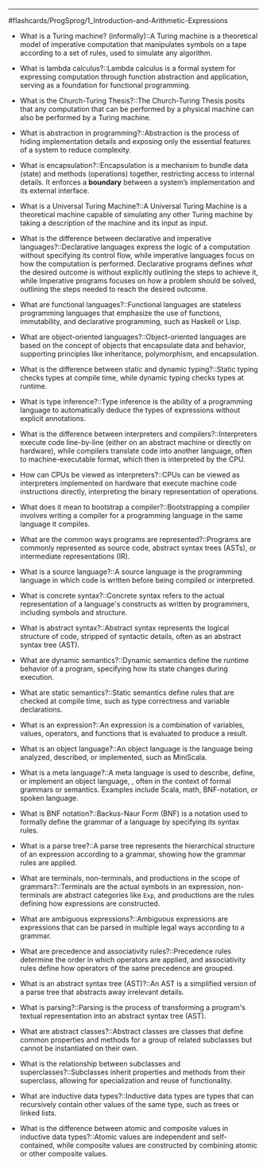 ___

#flashcards/ProgSprog/1_Introduction-and-Arithmetic-Expressions

- What is a Turing machine? (informally)::A Turing machine is a theoretical model of imperative computation that manipulates symbols on a tape according to a set of rules, used to simulate any algorithm.
<!--SR:!2025-07-31,126,293-->

- What is lambda calculus?::Lambda calculus is a formal system for expressing computation through function abstraction and application, serving as a foundation for functional programming.
<!--SR:!2025-08-13,133,290-->

- What is the Church-Turing Thesis?::The Church-Turing Thesis posits that any computation that can be performed by a physical machine can also be performed by a Turing machine.
<!--SR:!2025-06-25,106,290-->

- What is abstraction in programming?::Abstraction is the process of hiding implementation details and exposing only the essential features of a system to reduce complexity.
<!--SR:!2025-06-25,84,270-->

- What is encapsulation?::Encapsulation is a mechanism to bundle data (state) and methods (operations) together, restricting access to internal details. It enforces a **boundary** between a system’s implementation and its external interface.
<!--SR:!2025-11-19,185,273-->

- What is a Universal Turing Machine?::A Universal Turing Machine is a theoretical machine capable of simulating any other Turing machine by taking a description of the machine and its input as input.
<!--SR:!2025-06-18,99,293-->

- What is the difference between declarative and imperative languages?::Declarative languages express the logic of a computation without specifying its control flow, while imperative languages focus on how the computation is performed. Declarative programs defines *what* the desired outcome is without explicitly outlining the steps to achieve it, while Imperative programs focuses on *how* a problem should be solved, outlining the steps needed to reach the desired outcome.
<!--SR:!2025-06-30,111,293-->

- What are functional languages?::Functional languages are stateless programming languages that emphasize the use of functions, immutability, and declarative programming, such as Haskell or Lisp.
<!--SR:!2025-08-04,124,293-->

- What are object-oriented languages?::Object-oriented languages are based on the concept of objects that encapsulate data and behavior, supporting principles like inheritance, polymorphism, and encapsulation.
<!--SR:!2025-07-30,119,293-->

- What is the difference between static and dynamic typing?::Static typing checks types at compile time, while dynamic typing checks types at runtime.
<!--SR:!2025-09-30,181,310-->

- What is type inference?::Type inference is the ability of a programming language to automatically deduce the types of expressions without explicit annotations.
<!--SR:!2025-07-22,111,293-->

- What is the difference between interpreters and compilers?::Interpreters execute code line-by-line (either on an abstract machine or directly on hardware), while compilers translate code into another language, often to machine-executable format, which then is interpreted by the CPU.
<!--SR:!2025-09-02,153,313-->

- How can CPUs be viewed as interpreters?::CPUs can be viewed as interpreters implemented on hardware that execute machine code instructions directly, interpreting the binary representation of operations.
<!--SR:!2025-08-16,136,293-->

- What does it mean to bootstrap a compiler?::Bootstrapping a compiler involves writing a compiler for a programming language in the same language it compiles.
<!--SR:!2025-11-25,203,313-->

- What are the common ways programs are represented?::Programs are commonly represented as source code, abstract syntax trees (ASTs), or intermediate representations (IR).
<!--SR:!2026-02-20,282,293-->

- What is a source language?::A source language is the programming language in which code is written before being compiled or interpreted.
<!--SR:!2025-08-15,135,293-->

- What is concrete syntax?::Concrete syntax refers to the actual representation of a language's constructs as written by programmers, including symbols and structure.
<!--SR:!2025-08-09,129,293-->

- What is abstract syntax?::Abstract syntax represents the logical structure of code, stripped of syntactic details, often as an abstract syntax tree (AST).
<!--SR:!2025-06-12,77,253-->

- What are dynamic semantics?::Dynamic semantics define the runtime behavior of a program, specifying how its state changes during execution.
<!--SR:!2025-06-27,52,270-->

- What are static semantics?::Static semantics define rules that are checked at compile time, such as type correctness and variable declarations.
<!--SR:!2025-06-20,33,253-->

- What is an expression?::An expression is a combination of variables, values, operators, and functions that is evaluated to produce a result.
<!--SR:!2025-11-30,208,315-->

- What is an object language?::An object language is the language being analyzed, described, or implemented, such as MiniScala.
<!--SR:!2025-06-15,96,295-->

- What is a meta language?::A meta language is used to describe, define, or implement an object language, , often in the context of formal grammars or semantics. Examples include Scala, math, BNF-notation, or spoken language.
<!--SR:!2025-08-10,130,292-->

- What is BNF notation?::Backus-Naur Form (BNF) is a notation used to formally define the grammar of a language by specifying its syntax rules.
<!--SR:!2025-11-19,197,315-->

- What is a parse tree?::A parse tree represents the hierarchical structure of an expression according to a grammar, showing how the grammar rules are applied.
<!--SR:!2025-12-18,248,335-->

- What are terminals, non-terminals, and productions in the scope of grammars?::Terminals are the actual symbols in an expression, non-terminals are abstract categories like `Exp`, and productions are the rules defining how expressions are constructed.
<!--SR:!2025-07-20,109,295-->

- What are ambiguous expressions?::Ambiguous expressions are expressions that can be parsed in multiple legal ways according to a grammar.
<!--SR:!2025-06-30,111,295-->

- What are precedence and associativity rules?::Precedence rules determine the order in which operators are applied, and associativity rules define how operators of the same precedence are grouped.
<!--SR:!2025-07-19,114,292-->

- What is an abstract syntax tree (AST)?::An AST is a simplified version of a parse tree that abstracts away irrelevant details.
<!--SR:!2026-01-20,259,338-->

- What is parsing?::Parsing is the process of transforming a program's textual representation into an abstract syntax tree (AST).
<!--SR:!2025-11-16,194,315-->

- What are abstract classes?::Abstract classes are classes that define common properties and methods for a group of related subclasses but cannot be instantiated on their own.
<!--SR:!2025-07-17,47,275-->

- What is the relationship between subclasses and superclasses?::Subclasses inherit properties and methods from their superclass, allowing for specialization and reuse of functionality.
<!--SR:!2025-11-27,205,312-->

- What are inductive data types?::Inductive data types are types that can recursively contain other values of the same type, such as trees or linked lists.
<!--SR:!2025-12-20,219,292-->

- What is the difference between atomic and composite values in inductive data types?::Atomic values are independent and self-contained, while composite values are constructed by combining atomic or other composite values.
<!--SR:!2025-09-03,160,315-->
